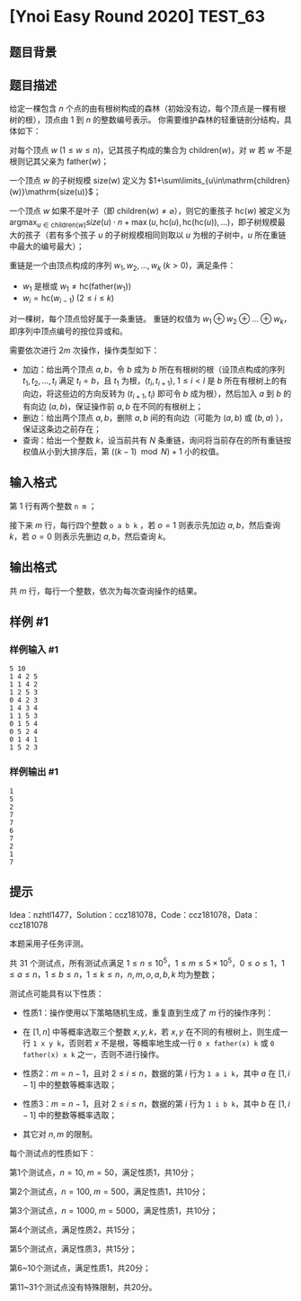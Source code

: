 # [Ynoi Easy Round 2020] TEST_63

## 题目背景



## 题目描述

给定一棵包含 $n$ 个点的由有根树构成的森林（初始没有边，每个顶点是一棵有根树的根），顶点由 $1$ 到 $n$ 的整数编号表示。
你需要维护森林的轻重链剖分结构，具体如下：

对每个顶点 $w\;(1\le w\le n)$，记其孩子构成的集合为 $\mathrm{children}(w)$，对 $w$ 若 $w$ 不是根则记其父亲为 $\mathrm{father}(w)$；

一个顶点 $w$ 的子树规模 $\mathrm{size(w)}$ 定义为 $1+\sum\limits_{u\in\mathrm{children}(w)}\mathrm{size(u)}$；

一个顶点 $w$ 如果不是叶子（即 $\mathrm{children}(w)\ne\varnothing$），则它的重孩子 $\mathrm{hc}(w)$ 被定义为 $\mathrm{arg}\max_{u\in\mathrm{children}(w)}size(u)\cdot n+\max(u,\mathrm{hc}(u),\mathrm{hc}(\mathrm{hc}(u)),\dots)$，即子树规模最大的孩子（若有多个孩子 $u$ 的子树规模相同则取以 $u$ 为根的子树中，$u$ 所在重链中最大的编号最大）；

重链是一个由顶点构成的序列 $w_1,w_2,\dots,w_k\;(k>0)$，满足条件：

- $w_1$ 是根或 $w_1\ne \mathrm{hc}(\mathrm{father}(w_1))$
- $w_i=\mathrm{hc}(w_{i-1})\;(2\le i\le k)$

对一棵树，每个顶点恰好属于一条重链。
重链的权值为 $w_1\oplus w_2\oplus\dots\oplus w_k$，即序列中顶点编号的按位异或和。

需要依次进行 $2m$ 次操作，操作类型如下：

- 加边：给出两个顶点 $a,b$，令 $b$ 成为 $b$ 所在有根树的根（设顶点构成的序列 $t_1,t_2,\dots,t_l$ 满足 $t_l=b$，且 $t_1$ 为根，$(t_i,t_{i+1}),\;1\le i<l$ 是 $b$ 所在有根树上的有向边，将这些边的方向反转为 $(t_{i+1},t_i)$ 即可令 $b$ 成为根），然后加入 $a$ 到 $b$ 的有向边 $(a,b)$，保证操作前 $a,b$ 在不同的有根树上；
- 删边：给出两个顶点 $a,b$，删除 $a,b$ 间的有向边（可能为 $(a,b)$ 或 $(b,a)$ ），保证这条边之前存在；
- 查询：给出一个整数 $k$，设当前共有 $N$ 条重链，询问将当前存在的所有重链按权值从小到大排序后，第 $((k-1) \mod N)+1$ 小的权值。

## 输入格式

第 $1$ 行有两个整数 `n m` ；

接下来 $m$ 行，每行四个整数 `o a b k` ，若 $o=1$ 则表示先加边 $a,b$，然后查询 $k$，若 $o=0$ 则表示先删边 $a,b$，然后查询 $k$。

## 输出格式

共 $m$ 行，每行一个整数，依次为每次查询操作的结果。

## 样例 #1

### 样例输入 #1
```
5 10
1 4 2 5
1 1 4 2
1 2 5 3
0 4 2 3
1 4 3 4
1 1 5 3
0 1 5 4
0 5 2 4
0 1 4 1
1 5 2 3
```

### 样例输出 #1

```
1
5
2
7
7
6
7
2
1
7
```

## 提示

Idea：nzhtl1477，Solution：ccz181078，Code：ccz181078，Data：ccz181078

本题采用子任务评测。

共 $31$ 个测试点，所有测试点满足 $1\le n\le 10^5$，$1\le m\le 5\times 10^5$，$0\le o\le 1$，$1\le a\le n$，$1\le b \le n$，$1\le k\le n$，$n,m,o,a,b,k$ 均为整数；

测试点可能具有以下性质：

- 性质1：操作使用以下策略随机生成，重复直到生成了 $m$ 行的操作序列：

- 在 $[1,n]$ 中等概率选取三个整数 $x,y,k$，若 $x,y$ 在不同的有根树上，则生成一行 `1 x y k`，否则若 $x$ 不是根，等概率地生成一行 `0 x father(x) k` 或 `0 father(x) x k` 之一，否则不进行操作。

- 性质2：$m=n-1$，且对 $2\le i\le n$，数据的第 $i$ 行为 `1 a i k`，其中 $a$ 在 $[1,i-1]$ 中的整数等概率选取；
- 性质3：$m=n-1$，且对 $2\le i\le n$，数据的第 $i$ 行为 `1 i b k`，其中 $b$ 在 $[1,i-1]$ 中的整数等概率选取；
- 其它对 $n,m$ 的限制。

每个测试点的性质如下：

第1个测试点，$n=10,\;m=50$，满足性质1，共10分；

第2个测试点，$n=100,\;m=500$，满足性质1，共10分；

第3个测试点，$n=1000,\;m=5000$，满足性质1，共10分；

第4个测试点，满足性质2，共15分；

第5个测试点，满足性质3，共15分；

第6~10个测试点，满足性质1，共20分；

第11~31个测试点没有特殊限制，共20分。
